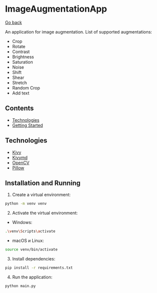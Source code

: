 # ImageAugmentationApp

[Go back](../README.md)

An application for image augmentation.
List of supported augmentations:

- Crop
- Rotate
- Contrast
- Brightness
- Saturation
- Noise
- Shift
- Shear
- Stretch
- Random Crop
- Add text

## Contents

- [Technologies](#id_technologies)
- [Getting Started](#id_installation)

<a id='id_technologies'></a>

## Technologies

- [Kivy](https://kivy.org/)
- [Kivymd](https://kivymd.readthedocs.io/en/latest/index.html)
- [OpenCV](https://opencv.org/)
- [Pillow](https://python-pillow.org/)

<a id='id_installation'></a>

## Installation and Running

1. Create a virtual environment:

```sh
python -m venv venv
```

2.  Activate the virtual environment:

- Windows:

```sh
.\venv\Scripts\activate
```

- macOS и Linux:

```sh
source venv/bin/activate
```

3. Install dependencies:

```sh
pip install -r requirements.txt
```

4. Run the application:

```sh
python main.py
```
